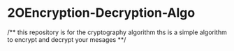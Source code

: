 # 2OEncryption-Decryption-Algo
/**
this repository is for the cryptography algorithm 
ths is a simple algorithm to encrypt and decrypt your mesages
**/

